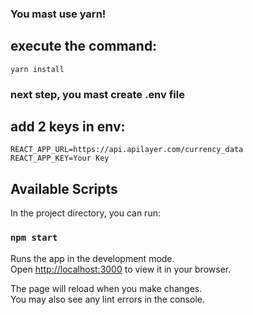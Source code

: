 ### You mast use yarn!

## execute the command:

`yarn install`

### next step, you mast create .env file

## add 2 keys in env:

`REACT_APP_URL=https://api.apilayer.com/currency_data`
`REACT_APP_KEY=Your Key`

## Available Scripts

In the project directory, you can run:

### `npm start`

Runs the app in the development mode.\
Open [http://localhost:3000](http://localhost:3000) to view it in your browser.

The page will reload when you make changes.\
You may also see any lint errors in the console.
